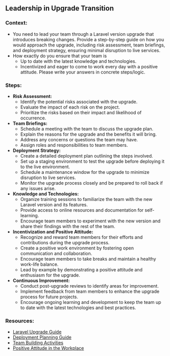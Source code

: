 ## Leadership in Upgrade Transition

### Context:

- You need to lead your team through a Laravel version upgrade that introduces
  breaking changes. Provide a step-by-step guide on how you would approach
  the upgrade, including risk assessment, team briefings, and deployment
  strategy, ensuring minimal disruption to live services.
- How exactly do you ensure that your team is
    - Up to date with the latest knowledge and technologies.
    - Incentivized and eager to come to work every day with a positive attitude.
      Please write your answers in concrete steps/logic.

### Steps:

- **Risk Assessment:**
    - Identify the potential risks associated with the upgrade.
    - Evaluate the impact of each risk on the project.
    - Prioritize the risks based on their impact and likelihood of occurrence.
- **Team Briefings:**
    - Schedule a meeting with the team to discuss the upgrade plan.
    - Explain the reasons for the upgrade and the benefits it will bring.
    - Address any concerns or questions the team may have.
    - Assign roles and responsibilities to team members.
- **Deployment Strategy:**
    - Create a detailed deployment plan outlining the steps involved.
    - Set up a staging environment to test the upgrade before deploying it to
      the live environment.
    - Schedule a maintenance window for the upgrade to minimize disruption to
      live services.
    - Monitor the upgrade process closely and be prepared to roll back if any
      issues arise.
- **Knowledge and Technologies:**
    - Organize training sessions to familiarize the team with the new Laravel
      version and its features.
    - Provide access to online resources and documentation for self-learning.
    - Encourage team members to experiment with the new version and share their
      findings with the rest of the team.
- **Incentivization and Positive Attitude:**
    - Recognize and reward team members for their efforts and contributions
      during the upgrade process.
    - Create a positive work environment by fostering open communication and
      collaboration.
    - Encourage team members to take breaks and maintain a healthy work-life
      balance.
    - Lead by example by demonstrating a positive attitude and enthusiasm for
      the upgrade.
- **Continuous Improvement:**
    - Conduct post-upgrade reviews to identify areas for improvement.
    - Implement feedback from team members to enhance the upgrade process for
      future projects.
    - Encourage ongoing learning and development to keep the team up to date
      with the latest technologies and best practices.

### Resources:

- [Laravel Upgrade Guide](https://laravel.com/docs/8.x/upgrade)
- [Deployment Planning Guide](https://www.fool.com/the-ascent/small-business/project-management/articles/deployment-plan/#:~:text=How%20to%20create%20a%20deployment%20plan%201%201.,5%205.%20Establish%20a%20deployment%20communication%20plan%20)
- [Team Building Activities](https://www.mindtools.com/akp37i0/team-building-exercises-and-activities)
- [Positive Attitude in the Workplace](https://www.indeed.com/career-advice/career-development/positive-attitude-at-work)